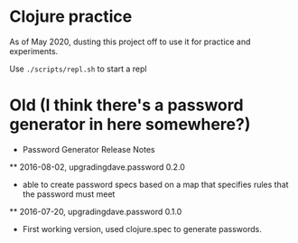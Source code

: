# Clojure practice

As of May 2020, dusting this project off to use it for practice and
experiments.

Use `./scripts/repl.sh` to start a repl

# Old (I think there's a password generator in here somewhere?)

* Password Generator Release Notes

** 2016-08-02, upgradingdave.password 0.2.0

- able to create password specs based on a map that specifies rules
  that the password must meet

** 2016-07-20, upgradingdave.password 0.1.0

- First working version, used clojure.spec to generate passwords.

